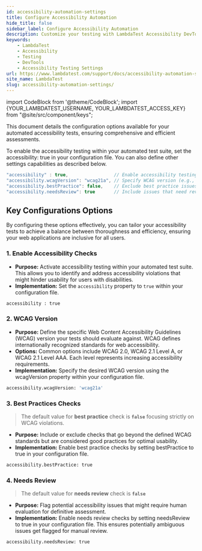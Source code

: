 ```yaml
---
id: accessibility-automation-settings
title: Configure Accessibility Automation
hide_title: false
sidebar_label: Configure Accessibility Automation
description: Customize your testing with LambdaTest Accessibility DevTools' extensive settings, tailored to meet your specific needs and preferences.
keywords:
    - LambdaTest
    - Accessibility
    - Testing
    - DevTools
    - Accessibility Testing Settings
url: https://www.lambdatest.com/support/docs/accessibility-automation-settings/
site_name: LambdaTest
slug: accessibility-automation-settings/
---
```


import CodeBlock from '@theme/CodeBlock';
import {YOUR_LAMBDATEST_USERNAME, YOUR_LAMBDATEST_ACCESS_KEY} from "@site/src/component/keys";

<script type="application/ld+json"
      dangerouslySetInnerHTML={{ __html: JSON.stringify({
       "@context": "https://schema.org",
        "@type": "BreadcrumbList",
        "itemListElement": [{
          "@type": "ListItem",
          "position": 1,
          "name": "Home",
          "item": "https://www.lambdatest.com"
        },{
          "@type": "ListItem",
          "position": 2,
          "name": "Support",
          "item": "https://www.lambdatest.com/support/docs/"
        },{
          "@type": "ListItem",
          "position": 3,
          "name": "Accessibility Testing Settings",
          "item": "https://www.lambdatest.com/support/docs/accessibility-automation-settings/"
        }]
      })
    }}
></script>
This document details the configuration options available for your automated accessibility tests, ensuring comprehensive and efficient assessments.

To enable the accessibility testing within your automated test suite, set the accessibility: true in your configuration file. You can also define other settings capabilities as described below.

```java
"accessibility" : true,                 // Enable accessibility testing
"accessibility.wcagVersion": "wcag21a", // Specify WCAG version (e.g., WCAG 2.1 Level A)
"accessibility.bestPractice": false,    // Exclude best practice issues from results
"accessibility.needsReview": true       // Include issues that need review
```

## Key Configurations Options

By configuring these options effectively, you can tailor your accessibility tests to achieve a balance between thoroughness and efficiency, ensuring your web applications are inclusive for all users.

### 1. Enable Accessibility Checks

- **Purpose:** Activate accessibility testing within your automated test suite. This allows you to identify and address accessibility violations that might hinder usability for users with disabilities.
- **Implementation:** Set the `accessibility` property to `true` within your configuration file.

```bash
accessibility : true
```

### 2. WCAG Version

- **Purpose:** Define the specific Web Content Accessibility Guidelines (WCAG) version your tests should evaluate against. WCAG defines internationally recognized standards for web accessibility.
- **Options:** Common options include WCAG 2.0, WCAG 2.1 Level A, or WCAG 2.1 Level AAA. Each level represents increasing accessibility requirements.
- **Implementation:** Specify the desired WCAG version using the wcagVersion property within your configuration file.

```bash
accessibility.wcagVersion: 'wcag21a'
```

### 3. Best Practices Checks
> The default value for **best practice** check is **`false`** focusing strictly on WCAG violations.

- **Purpose:** Include or exclude checks that go beyond the defined WCAG standards but are considered good practices for optimal usability.
- **Implementation:** Enable best practice checks by setting bestPractice to true in your configuration file.

```bash
accessibility.bestPractice: true
```

### 4. Needs Review
> The default value for **needs review** check is **`false`**
- **Purpose:** Flag potential accessibility issues that might require human evaluation for definitive assessment.
- **Implementation:** Enable needs review checks by setting needsReview to true in your configuration file. This ensures potentially ambiguous issues get flagged for manual review.

```bash
accessibility.needsReview: true
```